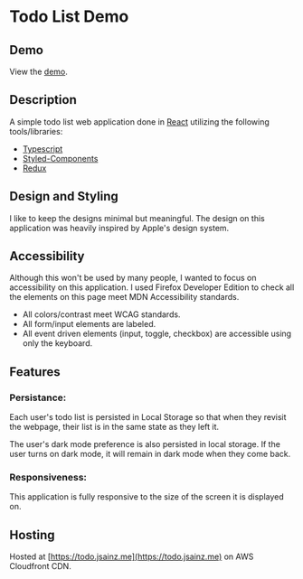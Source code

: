 # Todo List Demo 

## Demo
View the [demo](https://todo.jsainz.me).

## Description
A simple todo list web application done in [React](https://reactjs.org/) utilizing the following tools/libraries:
* [Typescript](https://www.typescriptlang.org/)
* [Styled-Components](https://styled-components.com/)
* [Redux](https://redux.js.org/)

## Design and Styling
I like to keep the designs minimal but meaningful. The design on this application was heavily inspired by Apple's design system.

## Accessibility
Although this won't be used by many people, I wanted to focus on accessibility on this application. I used Firefox Developer Edition to check all the elements on this page meet MDN Accessibility standards.

* All colors/contrast meet WCAG standards.
* All form/input elements are labeled.
* All event driven elements (input, toggle, checkbox) are accessible using only the keyboard.

## Features
### Persistance:
Each user's todo list is persisted in Local Storage so that when they revisit the webpage, their list is in the same state as they left it.

The user's dark mode preference is also persisted in local storage. If the user turns on dark mode, it will remain in dark mode when they come back.

### Responsiveness:
This application is fully responsive to the size of the screen it is displayed on.

## Hosting
Hosted at [https://todo.jsainz.me](https://todo.jsainz.me) on AWS Cloudfront CDN.